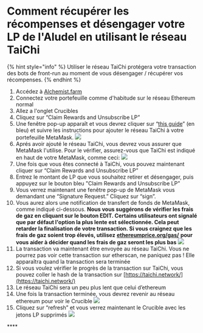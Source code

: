 # Comment récupérer les récompenses et désengager votre LP de l'Aludel en utilisant le réseau TaiChi

{% hint style="info" %}
Utiliser le réseau TaiChi protégera votre transaction des bots de front-run au moment de vous désengager / récupérer vos récompenses.
{% endhint %}

1. Accédez à [Alchemist.farm](https://alchemist.farm/)
2. Connectez votre portefeuille comme d'habitude sur le réseau Ethereum normal
3. Allez a l'onglet Crucibles
4. Cliquez sur “Claim Rewards and Unsubscribe LP”
5. Une fenêtre pop-up apparaît et vous devrez cliquer sur “[this guide](https://github.com/Taichi-Network/docs/blob/master/sendPriveteTx_tutorial.md)” \(en bleu\) et suivre les instructions pour ajouter le réseau TaiChi à votre portefeuille MetaMask. ![](https://i.imgur.com/y93rvM5.png)
6. Aprés avoir ajouté le réseau TaiChi, vous devrez vous assurer que MetaMask l'utilise. Pour le vérifier, assurez-vous que TaiChi est indiqué en haut de votre MetaMask, comme ceci: ![](https://i.imgur.com/m58D30U.png)
7. Une fois que vous êtes connecté à TaiChi, vous pouvez maintenant cliquer sur “Claim Rewards and Unsubscribe LP”
8. Entrez le montant de LP que vous souhaitez retirer et désengager, puis appuyez sur le bouton bleu "Claim Rewards and Unsubscribe LP”
9. Vous verrez maintenant une fenêtre pop-up de MetaMask vous demandant une “Signature Request.” Cliquez sur “sign”.
10. Vous aurez alors une notification de transfert de fonds de MetaMask, comme indiqué ci-dessous. **Nous vous suggérons de vérifier les frais de gaz en cliquant sur le bouton EDIT. Certains utilisateurs ont signalé que par défaut l'option la plus lente est sélectionnée. Cela peut retarder la finalisation de votre transaction. Si vous craignez que les frais de gaz soient trop élevés, utilisez** [**ethereumprice.org/gas/**](https://ethereumprice.org/gas/) **pour vous aider à décider quand les frais de gaz seront les plus bas** ![](https://i.imgur.com/Y3iGFQ6.png)
11. La transaction va maintenant être envoyée au réseau TaiChi. Vous ne pourrez pas voir cette transaction sur etherscan, ne paniquez pas ! Elle apparaîtra quand la transaction sera terminée
12. Si vous voulez vérifier le progrès de la transaction sur TaiChi, vous pouvez coller le hash de la transaction sur [https://taichi.network/](https://taichi.network/) 
13. Le réseau TaiChi sera un peu plus lent que celui d’ethereum  
14. Une fois la transaction terminée, vous devrez revenir au réseau ethereum pour voir le Crucible ![](https://i.imgur.com/efSkOtW.png)
15. Cliquez sur “refresh” et vous verrez maintenant le Crucible avec les jetons LP supprimés ![](https://i.imgur.com/bbbCn6F.png)

\*\*\*\*

